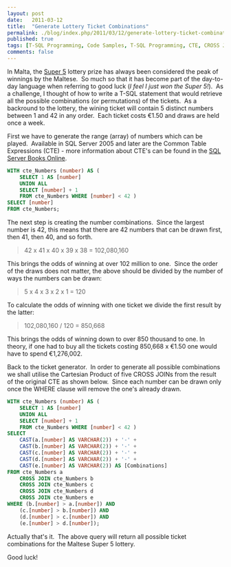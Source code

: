 ```yaml
---
layout: post
date:   2011-03-12
title:  "Generate Lottery Ticket Combinations"
permalink: ./blog/index.php/2011/03/12/generate-lottery-ticket-combinations/
published: true
tags: [T-SQL Programming, Code Samples, T-SQL Programming, CTE, CROSS JOIN, Permutations, Combinations, SQL Server]
comments: false
---
```

In Malta, the [Super 5](http://www.maltco.com/super/) lottery prize has always been considered the peak of winnings by the Maltese.  So much so that it has become part of the day-to-day language when referring to good luck (_I feel I just won the Super 5!_).  As a challenge, I thought of how to write a T-SQL statement that would retrieve all the possible combinations (or permutations) of the tickets.  As a backround to the lottery, the wining ticket will contain 5 distinct numbers between 1 and 42 in any order.  Each ticket costs €1.50 and draws are held once a week.

First we have to generate the range (array) of numbers which can be played.  Available in SQL Server 2005 and later are the Common Table Expressions (CTE) - more information about CTE's can be found in the [SQL Server Books Online](http://msdn.microsoft.com/en-us/library/ms130214.aspx).

``` sql
WITH cte_Numbers (number) AS (
    SELECT 1 AS [number]
    UNION ALL
    SELECT [number] + 1
    FROM cte_Numbers WHERE [number] < 42 )
SELECT [number]
FROM cte_Numbers;
```

The next step is creating the number combinations.  Since the largest number is 42, this means that there are 42 numbers that can be drawn first, then 41, then 40, and so forth.

> 42 x 41 x 40 x 39 x 38 = 102,080,160

This brings the odds of winning at over 102 million to one.  Since the order of the draws does not matter, the above should be divided by the number of ways the numbers can be drawn:

> 5 x 4 x 3 x 2 x 1 = 120

To calculate the odds of winning with one ticket we divide the first result by the latter:

> 102,080,160 / 120 = 850,668

This brings the odds of winning down to over 850 thousand to one. In theory, if one had to buy all the tickets costing 850,668 x €1.50 one would have to spend €1,276,002.

Back to the ticket generator.  In order to generate all possible combinations we shall utilise the Cartesian Product of five CROSS JOINs from the result of the original CTE as shown below.  Since each number can be drawn only once the WHERE clause will remove the one's already drawn.

``` sql
WITH cte_Numbers (number) AS (
    SELECT 1 AS [number]
    UNION ALL
    SELECT [number] + 1
    FROM cte_Numbers WHERE [number] < 42 )
SELECT
    CAST(a.[number] AS VARCHAR(2)) + '-' +
    CAST(b.[number] AS VARCHAR(2)) + '-' +
    CAST(c.[number] AS VARCHAR(2)) + '-' +
    CAST(d.[number] AS VARCHAR(2)) + '-' +
    CAST(e.[number] AS VARCHAR(2)) AS [Combinations]
FROM cte_Numbers a
    CROSS JOIN cte_Numbers b
    CROSS JOIN cte_Numbers c
    CROSS JOIN cte_Numbers d
    CROSS JOIN cte_Numbers e
WHERE (b.[number] > a.[number]) AND
    (c.[number] > b.[number]) AND
    (d.[number] > c.[number]) AND
    (e.[number] > d.[number]);
```

Actually that's it.  The above query will return all possible ticket combinations for the Maltese Super 5 lottery.

Good luck!

